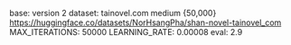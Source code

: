 base: version 2
dataset: tainovel.com medium {50,000} https://huggingface.co/datasets/NorHsangPha/shan-novel-tainovel_com
MAX_ITERATIONS: 50000
LEARNING_RATE: 0.00008
eval: 2.9